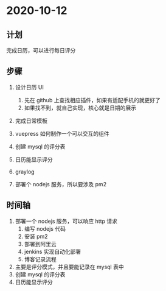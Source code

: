 # 2020-10-12

## 计划

完成日历，可以进行每日评分

## 步骤

1. 设计日历 UI
   1. 先在 github 上查找相应插件，如果有适配手机的就更好了
   2. 如果找不到，就自己实现，核心就是日期的展示
2. 完成日常模板

3. vuepress 如何制作一个可以交互的组件
4. 创建 mysql 的评分表
5. 日历能显示评分
6. graylog
7. 部署个 nodejs 服务，所以要涉及 pm2

## 时间轴

1. 部署一个 nodejs 服务，可以响应 http 请求
   1. 编写 nodejs 代码
   2. 安装 pm2
   3. 部署到阿里云
   4. jenkins 实现自动化部署
   5. 博客记录流程
2. 主要是评分模式，并且要能记录在 mysql 表中
3. 创建 mysql 的评分表
4. 日历能显示评分
